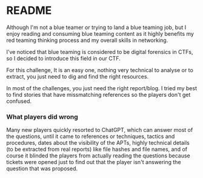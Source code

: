 # README

Although I'm not a blue teamer or trying to land a blue teaming job, but I enjoy reading and consuming blue teaming content as it highly benefits my red teaming thinking process and my overall skills in networking.

I've noticed that blue teaming is considered to be digital forensics in CTFs, so I decided to introduce this field in our CTF.

For this challenge, It is an easy one, nothing very technical to analyse or to extract, you just need to dig and find the right resources.

In most of the challenges, you just need the right report/blog. I tried my best to find stories that have missmatching references so the players don't get confused.

### What players did wrong 

Many new players quickly resorted to ChatGPT, which can answer most of the questions, until it came to references or techniques, tactics and procedures, dates about the visibility of the APTs, highly technical details (to be extracted from real reports) like file hashes and file names, and of course it blinded the players from actually reading the questions because tickets were opened just to find out that the player isn't answering the question that was proposed. 



